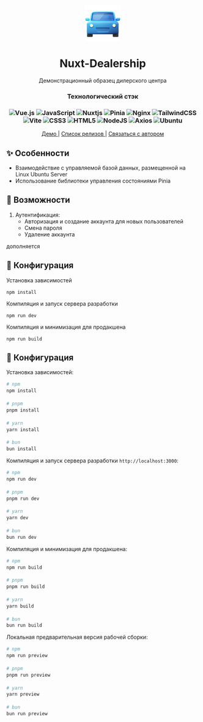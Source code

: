 
<p align="center">
  <img alt="" src="./public/car.png">
</p>


<h1 align="center">Nuxt-Dealership</h1>
<p align="center">Демонстрационный образец дилерского центра</p>



<h3 align="center">Технологический стэк</h3>
<div align="center">

### ![Vue.js](https://img.shields.io/badge/vuejs-%2335495e.svg?style=for-the-badge&logo=vuedotjs&logoColor=%234FC08D)  ![JavaScript](https://img.shields.io/badge/javascript-%23323330.svg?style=for-the-badge&logo=javascript&logoColor=%23F7DF1E) ![Nuxtjs](https://img.shields.io/badge/Nuxt-002E3B?style=for-the-badge&logo=nuxtdotjs&logoColor=#00DC82) ![Pinia](https://img.shields.io/badge/Pinia-0d121b?style=for-the-badge) ![Nginx](https://img.shields.io/badge/nginx-%23009639.svg?style=for-the-badge&logo=nginx&logoColor=white) ![TailwindCSS](https://img.shields.io/badge/tailwindcss-%2338B2AC.svg?style=for-the-badge&logo=tailwind-css&logoColor=white)  ![Vite](https://img.shields.io/badge/vite-%23646CFF.svg?style=for-the-badge&logo=vite&logoColor=white)  ![CSS3](https://img.shields.io/badge/css3-%231572B6.svg?style=for-the-badge&logo=css3&logoColor=white)  ![HTML5](https://img.shields.io/badge/html5-%23E34F26.svg?style=for-the-badge&logo=html5&logoColor=white)  ![NodeJS](https://img.shields.io/badge/node.js-6DA55F?style=for-the-badge&logo=node.js&logoColor=white) ![Axios](https://img.shields.io/badge/AXIOS-0d121b?style=for-the-badge) ![Ubuntu](https://img.shields.io/badge/Ubuntu-E95420?style=for-the-badge&logo=ubuntu&logoColor=white)
</div>




<p align="center">
  <a href="http://79.174.95.150" alt="demo" >
    Демо
  </a>
  |
  <a href="https://github.com/Dexone/Nuxt-Dealership/releases" alt="releases" >
    Список релизов
  </a>
    |
  <a href="https://t.me/mrtynnvv" alt="telegram" >
    Связаться с автором
  </a>
</p>





## ✨ Особенности

- Взаимодействие с управляемой базой данных, размещенной на Linux Ubuntu Server
- Использование библиотеки управления состояниями Pinia


## 🚀 Возможности

1. Аутентификация:
   - Авторизация и создание аккаунта для новых пользователей
   - Смена пароля
   - Удаление аккаунта

дополняется

## 🔧 Конфигурация

<!-- Installing dependencies (Установка зависимостей) -->
Установка зависимостей

```
npm install
```
<!-- Compiles and start the development server (Компилирует и запускает сервер разработки) -->
Компиляция и запуск сервера разработки
```
npm run dev
```

<!-- Compiles and minifies for production (Компилирует и минимизирует для продакшена) -->
Компиляция и минимизация для продакшена
```
npm run build
```

## 🔧 Конфигурация

Установка зависимостей:

```bash
# npm
npm install

# pnpm
pnpm install

# yarn
yarn install

# bun
bun install
```

Компиляция и запуск сервера разработки `http://localhost:3000`:

```bash
# npm
npm run dev

# pnpm
pnpm run dev

# yarn
yarn dev

# bun
bun run dev
```

Компиляция и минимизация для продакшена:

```bash
# npm
npm run build

# pnpm
pnpm run build

# yarn
yarn build

# bun
bun run build
```

Локальная предварительная версия рабочей сборки:

```bash
# npm
npm run preview

# pnpm
pnpm run preview

# yarn
yarn preview

# bun
bun run preview
```
